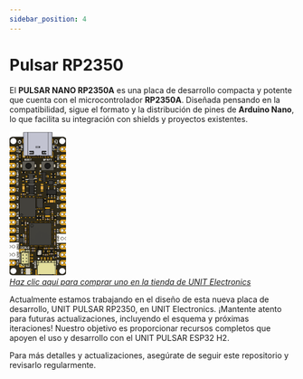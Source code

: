 ```yaml
---
sidebar_position: 4
---
```


# Pulsar RP2350

El **PULSAR NANO RP2350A** es una placa de desarrollo compacta y potente que cuenta con el microcontrolador **RP2350A**. Diseñada pensando en la compatibilidad, sigue el formato y la distribución de pines de **Arduino Nano**, lo que facilita su integración con shields y proyectos existentes.

<div style={{ textAlign: "center" }}>
  <a href="https://github.com/UNIT-Electronics-MX/unit_pulsar_rp2350a/tree/mainn" target="_blank">
    <img src="https://raw.githubusercontent.com/UNIT-Electronics-MX/unit_pulsar_rp2350a/refs/heads/main/resources/top_1v1.png" width="100px"/>
    <br/>
    <em>Haz clic aquí para comprar uno en la tienda de UNIT Electronics</em>
  </a>
</div>

Actualmente estamos trabajando en el diseño de esta nueva placa de desarrollo, UNIT PULSAR RP2350, en UNIT Electronics. ¡Mantente atento para futuras actualizaciones, incluyendo el esquema y próximas iteraciones! Nuestro objetivo es proporcionar recursos completos que apoyen el uso y desarrollo con el UNIT PULSAR ESP32 H2.

Para más detalles y actualizaciones, asegúrate de seguir este repositorio y revisarlo regularmente.

